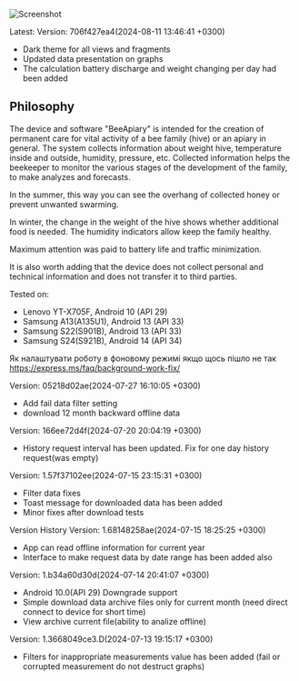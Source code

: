 ![Screenshot](./doc/images/screen-wide.png)

Latest:
Version:  706f427ea4(2024-08-11 13:46:41 +0300)
-  Dark theme for all views and fragments
-  Updated data presentation on graphs
-  The calculation battery discharge and weight changing per day had been added

## Philosophy
 The device and software "BeeApiary" is intended for the creation of permanent care for vital activity of a bee family (hive) or an apiary in general. The system collects information about weight hive, temperature inside and outside, humidity, pressure, etc. Collected information helps the beekeeper to monitor the various stages of the development of the family, to make analyzes and forecasts. 

In the summer, this way you can see the overhang of collected honey or prevent unwanted swarming.    

In winter, the change in the weight of the hive shows whether additional food is needed. The humidity indicators allow keep the family healthy.

Maximum attention was paid to battery life and traffic minimization.

It is also worth adding that the device does not collect personal and technical information and does not transfer it to third parties.

Tested on:
 - Lenovo YT-X705F, Android 10 (API 29)
 - Samsung A13(A135U1), Android 13 (API 33)
 - Samsung S22(S901B), Android 13 (API 33) 
 - Samsung S24(S921B), Android 14 (API 34)

Як налаштувати роботу в фоновому режимі якщо щось пішло не так
https://express.ms/faq/background-work-fix/

Version:  05218d02ae(2024-07-27 16:10:05 +0300)
  - Add fail data filter setting
  - download 12 month backward offline data

Version:  166ee72d4f(2024-07-20 20:04:19 +0300)
  - History request interval has been updated. Fix for one day history request(was empty)

Version:  1.57f37102ee(2024-07-15 23:15:31 +0300)
  - Filter data fixes
  - Toast message for downloaded data has been added
  - Minor fixes after download tests

Version History
Version:  1.68148258ae(2024-07-15 18:25:25 +0300)
  - App can read offline information for current year
  - Interface to make request data by date range has been added also

Version:  1.b34a60d30d(2024-07-14 20:41:07 +0300)
  - Android 10.0(API 29) Downgrade support
  - Simple download data archive files only for current month (need direct connect to device for short time)
  - View archive current file(ability to analize offline)

Version:  1.3668049ce3.D(2024-07-13 19:15:17 +0300)
  - Filters for inappropriate measurements value has been added (fail or corrupted measurement do not destruct graphs)
